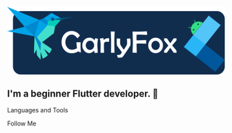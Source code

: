   ![Header](https://github.com/GarlyFox/garlyfox/blob/master/assets/logo.png) 
 
  ## I'm a beginner Flutter developer. :iphone:
  
  Languages and Tools

  Follow Me 